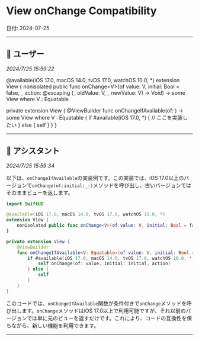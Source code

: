 # View onChange Compatibility

日付: 2024-07-25

---

## 👤 ユーザー
*2024/7/25 15:59:22*

@available(iOS 17.0, macOS 14.0, tvOS 17.0, watchOS 10.0, \*)
extension View {
    nonisolated public func onChange&lt;V&gt;(of value: V, initial: Bool = false, \_ action: @escaping (\_ oldValue: V, \_ newValue: V) -&gt; Void) -&gt; some View where V : Equatable


private extension View {
    @ViewBuilder
    func onChangeIfAvailable(of: ) -&gt; some View where V : Equatable {
        if #available(iOS 17.0, \*) {
            // ここを実装したい
        } else {
            self
        }
    }
}

---

## 🤖 アシスタント
*2024/7/25 15:59:34*

以下は、`onChangeIfAvailable`の実装例です。この実装では、iOS 17.0以上のバージョンで`onChange(of:initial:_:)`メソッドを呼び出し、古いバージョンではそのままビューを返します。

```swift
import SwiftUI

@available(iOS 17.0, macOS 14.0, tvOS 17.0, watchOS 10.0, *)
extension View {
    nonisolated public func onChange<V>(of value: V, initial: Bool = false, _ action: @escaping (_ oldValue: V, _ newValue: V) -> Void) -> some View where V : Equatable
}

private extension View {
    @ViewBuilder
    func onChangeIfAvailable<V: Equatable>(of value: V, initial: Bool = false, _ action: @escaping (_ oldValue: V, _ newValue: V) -> Void) -> some View {
        if #available(iOS 17.0, macOS 14.0, tvOS 17.0, watchOS 10.0, *) {
            self.onChange(of: value, initial: initial, action)
        } else {
            self
        }
    }
}
```

このコードでは、`onChangeIfAvailable`関数が条件付きで`onChange`メソッドを呼び出します。`onChange`メソッドはiOS 17.0以上で利用可能ですが、それ以前のバージョンでは単に元のビューを返すだけです。これにより、コードの互換性を保ちながら、新しい機能を利用できます。

---
